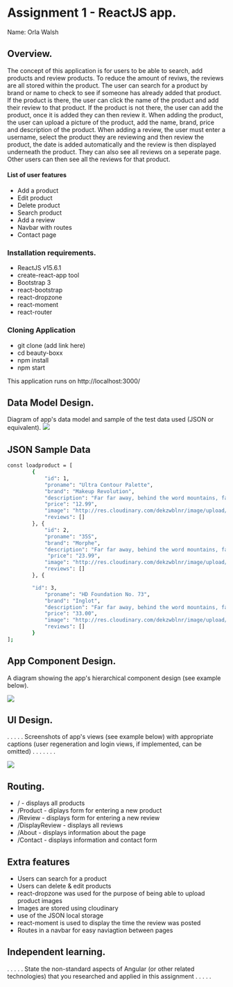# Assignment 1 - ReactJS app.

Name: Orla Walsh

## Overview.
The concept of this application is for users to be able to search, add products and review products. To reduce the amount of reviws, the reviews are all stored within the product. The user can search for a product by brand or name to check to see if someone has already added that product. If the product is there, the user can click the name of the product and add their review to that product. If the product is not there, the user can add the product, once it is added they can then review it. When adding the product, the user can upload a picture of the product, add the name, brand, price and description of the product. When adding a review, the user must enter a username, select the product they are reviewing and then review the product, the date is added automatically and the review is then displayed underneath the product. They can also see all reviews on a seperate page. Other users can then see all the reviews for that product.

#### List of user features
 
 + Add a product
 + Edit product
 + Delete product
 + Search product
 + Add a review
 + Navbar with routes
 + Contact page

### Installation requirements.
+ ReactJS v15.6.1
+ create-react-app tool
+ Bootstrap 3 
+ react-bootstrap
+ react-dropzone
+ react-moment
+ react-router

### Cloning Application
+ git clone (add link here)
+ cd beauty-boxx
+ npm install
+ npm start

This application runs on http://localhost:3000/

## Data Model Design.
Diagram of app's data model and sample of the test data used (JSON or equivalent).
![][image1]

## JSON Sample Data
```sh
const loadproduct = [
		{
	        "id": 1,
            "proname": "Ultra Contour Palette",
            "brand": "Makeup Revolution",
            "description": "Far far away, behind the word mountains, far from the countries Vokalia and Consonantia, there live.",
            "price": "12.99",
            "image": "http://res.cloudinary.com/dekzwblnr/image/upload/c_scale,w_320/v1502465868/makeup-revolution-ultra-contour-palette_bicd26.jpg",
            "reviews": []
		}, {
		    "id": 2,
            "proname": "35S",
            "brand": "Morphe",
            "description": "Far far away, behind the word mountains, far from the countries Vokalia and Consonantia, there live.",
             "price": "23.99",
            "image": "http://res.cloudinary.com/dekzwblnr/image/upload/v1502725089/ufv0uag38nn2fegazqqb.jpg",
            "reviews": []
        }, {

        "id": 3,
            "proname": "HD Foundation No. 73",
            "brand": "Inglot",
            "description": "Far far away, behind the word mountains, far from the countries Vokalia and Consonantia, there live.",
            "price": "33.00",
            "image": "http://res.cloudinary.com/dekzwblnr/image/upload/v1502802160/inglot_bgezjx.jpg",
            "reviews": []
        }
];
```

## App Component Design.

A diagram showing the app's hierarchical component design (see example below). 

![][image2]

## UI Design.

. . . . . Screenshots of app's views (see example below) with appropriate captions (user regeneration and login views, if implemented, can be omitted) . . . . . . . 

![][image3]

## Routing.
+ / - displays all products
+ /Product - diplays form for entering a new product
+ /Review - displays form for entering a new review
+ /DisplayReview - displays all reviews
+ /About - displays information about the page
+ /Contact - displays information and contact form

## Extra features
+ Users can search for a product
+ Users can delete & edit products
+ react-dropzone was used for the purpose of being able to upload product images
+ Images are stored using cloudinary
+ use of the JSON local storage
+ react-moment is used to display the time the review was posted
+ Routes in a navbar for easy naviagtion between pages

## Independent learning.

. . . . . State the non-standard aspects of Angular (or other related technologies) that you researched and applied in this assignment . . . . .  



[image1]: ./image1.png
[image2]: ./design.jpg
[image3]: ./screen.png


